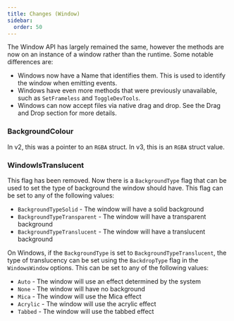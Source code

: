 ```yaml
---
title: Changes (Window)
sidebar:
  order: 50
---
```


The Window API has largely remained the same, however the methods are now on an
instance of a window rather than the runtime. Some notable differences are:

- Windows now have a Name that identifies them. This is used to identify the
  window when emitting events.
- Windows have even more methods that were previously unavailable, such as
  `SetFrameless` and `ToggleDevTools`.
- Windows can now accept files via native drag and drop. See the Drag and Drop
  section for more details.

### BackgroundColour

In v2, this was a pointer to an `RGBA` struct. In v3, this is an `RGBA` struct
value.

### WindowIsTranslucent

This flag has been removed. Now there is a `BackgroundType` flag that can be
used to set the type of background the window should have. This flag can be set
to any of the following values:

- `BackgroundTypeSolid` - The window will have a solid background
- `BackgroundTypeTransparent` - The window will have a transparent background
- `BackgroundTypeTranslucent` - The window will have a translucent background

On Windows, if the `BackgroundType` is set to `BackgroundTypeTranslucent`, the
type of translucency can be set using the `BackdropType` flag in the
`WindowsWindow` options. This can be set to any of the following values:

- `Auto` - The window will use an effect determined by the system
- `None` - The window will have no background
- `Mica` - The window will use the Mica effect
- `Acrylic` - The window will use the acrylic effect
- `Tabbed` - The window will use the tabbed effect
